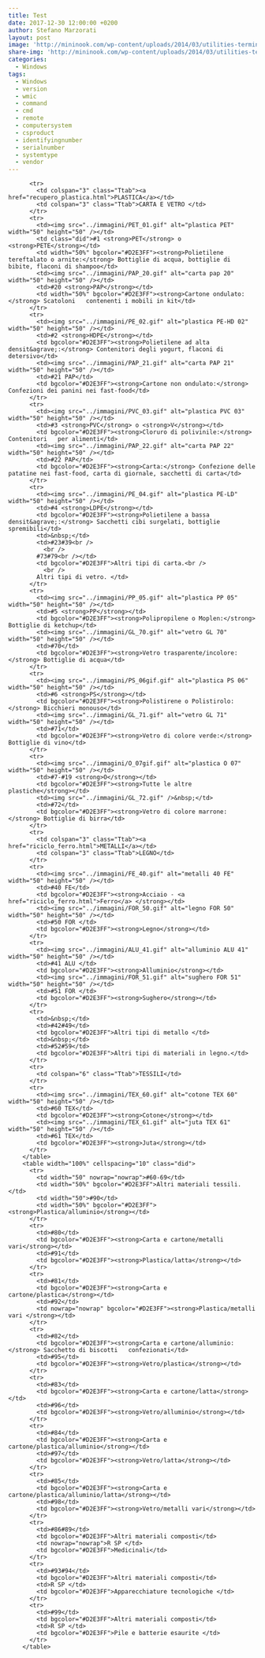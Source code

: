 ```yaml
---
title: Test
date: 2017-12-30 12:00:00 +0200
author: Stefano Marzorati
layout: post
image: 'http://mininook.com/wp-content/uploads/2014/03/utilities-terminal-icon.png'
share-img: 'http://mininook.com/wp-content/uploads/2014/03/utilities-terminal-icon.png'
categories:
  - Windows
tags:
  - Windows
  - version
  - wmic
  - command
  - cmd
  - remote
  - computersystem
  - csproduct
  - identifyingnumber
  - serialnumber
  - systemtype
  - vendor
---
```

  <table width="100%" cellspacing="10" class="did">

          <tr>
            <td colspan="3" class="Ttab"><a href="recupero_plastica.html">PLASTICA</a></td>
            <td colspan="3" class="Ttab">CARTA E VETRO </td>
          </tr>
	      <tr>
            <td><img src="../immagini/PET_01.gif" alt="plastica PET" width="50" height="50" /></td>
            <td class="did">#1 <strong>PET</strong> o <strong>PETE</strong></td>
            <td width="50%" bgcolor="#D2E3FF"><strong>Polietilene tereftalato o arnite:</strong> Bottiglie di acqua, bottiglie di bibite, flaconi di shampoo</td>
            <td><img src="../immagini/PAP_20.gif" alt="carta pap 20" width="50" height="50" /></td>
            <td>#20 <strong>PAP</strong></td>
            <td width="50%" bgcolor="#D2E3FF"><strong>Cartone ondulato:</strong> Scatoloni   contenenti i mobili in kit</td>
          </tr>
          <tr>
            <td><img src="../immagini/PE_02.gif" alt="plastica PE-HD 02" width="50" height="50" /></td>
            <td>#2 <strong>HDPE</strong></td>
            <td bgcolor="#D2E3FF"><strong>Polietilene ad alta   densit&agrave;:</strong> Contenitori degli yogurt, flaconi di detersivo</td>
            <td><img src="../immagini/PAP_21.gif" alt="carta PAP 21" width="50" height="50" /></td>
            <td>#21 PAP</td>
            <td bgcolor="#D2E3FF"><strong>Cartone non ondulato:</strong> Confezioni dei panini nei fast-food</td>
          </tr>
          <tr>
            <td><img src="../immagini/PVC_03.gif" alt="plastica PVC 03" width="50" height="50" /></td>
            <td>#3 <strong>PVC</strong> o <strong>V</strong></td>
            <td bgcolor="#D2E3FF"><strong>Cloruro di polivinile:</strong> Contenitori   per alimenti</td>
            <td><img src="../immagini/PAP_22.gif" alt="carta PAP 22" width="50" height="50" /></td>
            <td>#22 PAP</td>
            <td bgcolor="#D2E3FF"><strong>Carta:</strong> Confezione delle   patatine nei fast-food, carta di giornale, sacchetti di carta</td>
          </tr>
          <tr>
            <td><img src="../immagini/PE_04.gif" alt="plastica PE-LD" width="50" height="50" /></td>
            <td>#4 <strong>LDPE</strong></td>
            <td bgcolor="#D2E3FF"><strong>Polietilene a bassa   densit&agrave;:</strong> Sacchetti cibi surgelati, bottiglie spremibili</td>
            <td>&nbsp;</td>
            <td>#23#39<br />
              <br />
            #73#79<br /></td>
            <td bgcolor="#D2E3FF">Altri tipi di carta.<br />
              <br />
            Altri tipi di vetro. </td>
          </tr>
          <tr>
            <td><img src="../immagini/PP_05.gif" alt="plastica PP 05" width="50" height="50" /></td>
            <td>#5 <strong>PP</strong></td>
            <td bgcolor="#D2E3FF"><strong>Polipropilene o Moplen:</strong> Bottiglie di ketchup</td>
            <td><img src="../immagini/GL_70.gif" alt="vetro GL 70" width="50" height="50" /></td>
            <td>#70</td>
            <td bgcolor="#D2E3FF"><strong>Vetro trasparente/incolore:</strong> Bottiglie di acqua</td>
          </tr>
          <tr>
            <td><img src="../immagini/PS_06gif.gif" alt="plastica PS 06" width="50" height="50" /></td>
            <td>#6 <strong>PS</strong></td>
            <td bgcolor="#D2E3FF"><strong>Polistirene o Polistirolo:</strong> Bicchieri monouso</td>
            <td><img src="../immagini/GL_71.gif" alt="vetro GL 71" width="50" height="50" /></td>
            <td>#71</td>
            <td bgcolor="#D2E3FF"><strong>Vetro di colore verde:</strong> Bottiglie di vino</td>
          </tr>
          <tr>
            <td><img src="../immagini/O_07gif.gif" alt="plastica O 07" width="50" height="50" /></td>
            <td>#7-#19 <strong>O</strong></td>
            <td bgcolor="#D2E3FF"><strong>Tutte le altre plastiche</strong></td>
            <td><img src="../immagini/GL_72.gif" />&nbsp;</td>
            <td>#72</td>
            <td bgcolor="#D2E3FF"><strong>Vetro di colore marrone:</strong> Bottiglie di birra</td>
          </tr>
          <tr>
            <td colspan="3" class="Ttab"><a href="riciclo_ferro.html">METALLI</a></td>
            <td colspan="3" class="Ttab">LEGNO</td>
          </tr>
          <tr>
            <td><img src="../immagini/FE_40.gif" alt="metalli 40 FE" width="50" height="50" /></td>
            <td>#40 FE</td>
            <td bgcolor="#D2E3FF"><strong>Acciaio - <a href="riciclo_ferro.html">Ferro</a> </strong></td>
            <td><img src="../immagini/FOR_50.gif" alt="legno FOR 50" width="50" height="50" /></td>
            <td>#50 FOR </td>
            <td bgcolor="#D2E3FF"><strong>Legno</strong></td>
          </tr>
		  <tr>
            <td><img src="../immagini/ALU_41.gif" alt="alluminio ALU 41" width="50" height="50" /></td>
            <td>#41 ALU </td>
            <td bgcolor="#D2E3FF"><strong>Alluminio</strong></td>
            <td><img src="../immagini/FOR_51.gif" alt="sughero FOR 51" width="50" height="50" /></td>
            <td>#51 FOR </td>
            <td bgcolor="#D2E3FF"><strong>Sughero</strong></td>
          </tr>
		  <tr>
            <td>&nbsp;</td>
            <td>#42#49</td>
            <td bgcolor="#D2E3FF">Altri tipi di metallo </td>
            <td>&nbsp;</td>
            <td>#52#59</td>
            <td bgcolor="#D2E3FF">Altri tipi di materiali in legno.</td>
          </tr>
		  <tr>
            <td colspan="6" class="Ttab">TESSILI</td>
          </tr>
          <tr>
            <td><img src="../immagini/TEX_60.gif" alt="cotone TEX 60" width="50" height="50" /></td>
            <td>#60 TEX</td>
            <td bgcolor="#D2E3FF"><strong>Cotone</strong></td>
            <td><img src="../immagini/TEX_61.gif" alt="juta TEX 61" width="50" height="50" /></td>
            <td>#61 TEX</td>
            <td bgcolor="#D2E3FF"><strong>Juta</strong></td>
          </tr>
        </table>
	    <table width="100%" cellspacing="10" class="did">
          <tr>
            <td width="50" nowrap="nowrap">#60-69</td>
            <td width="50%" bgcolor="#D2E3FF">Altri materiali tessili.</td>
            <td width="50">#90</td>
            <td width="50%" bgcolor="#D2E3FF"><strong>Plastica/alluminio</strong></td>
          </tr>
          <tr>
            <td>#80</td>
            <td bgcolor="#D2E3FF"><strong>Carta e cartone/metalli vari</strong></td>
            <td>#91</td>
            <td bgcolor="#D2E3FF"><strong>Plastica/latta</strong></td>
          </tr>
          <tr>
            <td>#81</td>
            <td bgcolor="#D2E3FF"><strong>Carta e cartone/plastica</strong></td>
            <td>#92</td>
            <td nowrap="nowrap" bgcolor="#D2E3FF"><strong>Plastica/metalli vari </strong></td>
          </tr>
          <tr>
            <td>#82</td>
            <td bgcolor="#D2E3FF"><strong>Carta e cartone/alluminio:</strong> Sacchetto di biscotti   confezionati</td>
            <td>#95</td>
            <td bgcolor="#D2E3FF"><strong>Vetro/plastica</strong></td>
          </tr>
          <tr>
            <td>#83</td>
            <td bgcolor="#D2E3FF"><strong>Carta e cartone/latta</strong></td>
            <td>#96</td>
            <td bgcolor="#D2E3FF"><strong>Vetro/alluminio</strong></td>
          </tr>
          <tr>
            <td>#84</td>
            <td bgcolor="#D2E3FF"><strong>Carta e cartone/plastica/alluminio</strong></td>
            <td>#97</td>
            <td bgcolor="#D2E3FF"><strong>Vetro/latta</strong></td>
          </tr>
          <tr>
            <td>#85</td>
            <td bgcolor="#D2E3FF"><strong>Carta e cartone/plastica/alluminio/latta</strong></td>
            <td>#98</td>
            <td bgcolor="#D2E3FF"><strong>Vetro/metalli vari</strong></td>
          </tr>
          <tr>
            <td>#86#89</td>
            <td bgcolor="#D2E3FF">Altri materiali composti</td>
            <td nowrap="nowrap">R SP </td>
            <td bgcolor="#D2E3FF">Medicinali</td>
          </tr>
          <tr>
            <td>#93#94</td>
            <td bgcolor="#D2E3FF">Altri materiali composti</td>
            <td>R SP </td>
            <td bgcolor="#D2E3FF">Apparecchiature tecnologiche </td>
          </tr>
          <tr>
            <td>#99</td>
            <td bgcolor="#D2E3FF">Altri materiali composti</td>
            <td>R SP </td>
            <td bgcolor="#D2E3FF">Pile e batterie esaurite </td>
          </tr>
        </table>